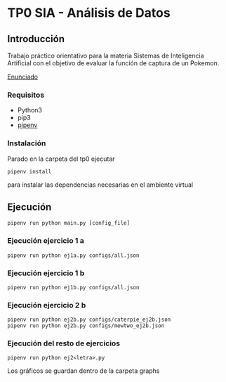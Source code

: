 
# TP0 SIA - Análisis de Datos

## Introducción

Trabajo práctico orientativo para la materia Sistemas de Inteligencia Artificial con el
objetivo de evaluar la función de captura de un Pokemon.

[Enunciado](docs/SIA_TP0.pdf)

### Requisitos

- Python3
- pip3
- [pipenv](https://pypi.org/project/pipenv/)

### Instalación

Parado en la carpeta del tp0 ejecutar

```sh
pipenv install
```

para instalar las dependencias necesarias en el ambiente virtual

## Ejecución

```
pipenv run python main.py [config_file]
```

### Ejecución ejercicio 1 a 

```
pipenv run python ej1a.py configs/all.json
```

### Ejecución ejercicio 1 b 

```
pipenv run python ej1b.py configs/all.json
```

### Ejecución ejercicio 2 b 

```
pipenv run python ej2b.py configs/caterpie_ej2b.json
pipenv run python ej2b.py configs/mewtwo_ej2b.json
```

### Ejecución del resto de ejercicios

```
pipenv run python ej2<letra>.py
```

Los gráficos se guardan dentro de la carpeta graphs
